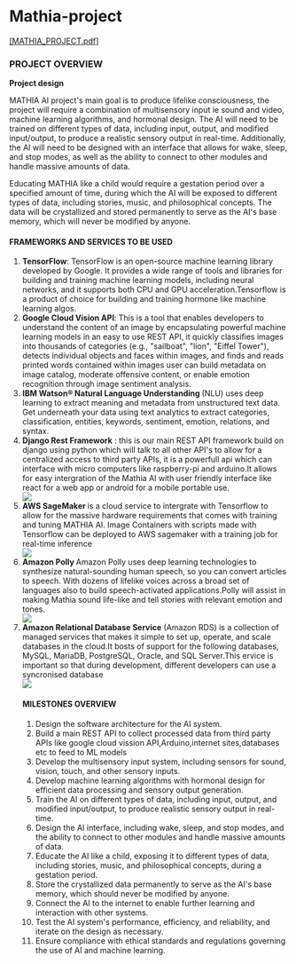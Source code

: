 # Mathia-project
<a href="https://github.com/betawayz/Mathia-project/files/10849020/MATHIA_PROJECT.pdf">[MATHIA_PROJECT.pdf]</a>


<h3>PROJECT OVERVIEW</h3>
    <strong>Project design </strong>
    <img src = "https://user-images.githubusercontent.com/126449163/221824961-245b8321-c4a4-4ce7-b68c-fd545f24b4fb.png" alt="">
    
<p>MATHIA AI project's main goal is to produce lifelike consciousness, the project will require a combination of multisensory input ie sound and video, machine learning algorithms, and hormonal design. The AI will need to be trained on different types of data, including input, output, and modified input/output, to produce a realistic sensory output in real-time. Additionally, the AI will need to be designed with an interface that allows for wake, sleep, and stop modes, as well as the ability to connect to other modules and handle massive amounts of data. </p>

<p>Educating MATHIA like a child would require a gestation period over a specified amount of time, during which the AI will be exposed to different types of data, including stories, music, and philosophical concepts. The data will be crystallized and stored permanently to serve as the AI's base memory, which will never be modified by anyone.</p>

<h4> FRAMEWORKS AND SERVICES TO BE USED </h4>
<ol>
  <li><strong>TensorFlow</strong>: TensorFlow is an open-source machine learning library developed by Google. It provides a wide range of tools and libraries for building and training machine learning models, including neural networks, and it supports both CPU and GPU acceleration.Tensorflow is a product of choice for building and training hormone like machine learning algos.</li>
  <li><strong>Google Cloud Vision API</strong>: This is a tool that enables developers to understand the content of an image by encapsulating powerful machine learning models in an easy to use REST API, it quickly classifies images into thousands of categories (e.g., "sailboat", "lion", "Eiffel Tower"), detects individual objects and faces within images, and finds and reads printed words contained within images user can build metadata on image catalog, moderate offensive content, or enable emotion recognition through image sentiment analysis.</li>
  <li><strong>IBM Watson® Natural Language Understanding </strong>(NLU) uses deep learning to extract meaning and metadata from unstructured text data. Get underneath your data using text analytics to extract categories, classification, entities, keywords, sentiment, emotion, relations, and syntax.</li>
  <li><strong>Django Rest Framework</strong> : this is our main REST API framework build on django using python which will talk to all other API's to allow for a centralized access to third party APIs, it is a powerfull api which can interface with micro computers like raspberry-pi and arduino.It allows for easy intergration of the Mathia AI with user friendly interface like react for a web app or android for a mobile portable use.</li>
    <img src= "https://user-images.githubusercontent.com/126449163/222651399-6be15e82-d53a-4df9-8244-c95fb7bfc1ed.png">
    <li> <strong> AWS SageMaker </strong> is a cloud service to intergrate with Tensorflow to allow for the massive hardware requirements that comes with training and tuning MATHIA AI. Image Containers with scripts made with Tensorflow can be deployed to AWS sagemaker with a training job for real-time inference</li> 
    <img src="https://user-images.githubusercontent.com/126449163/222651187-6619300e-d06b-48ee-8569-032d02718384.png">
   <li><strong>Amazon Polly </strong> Amazon Polly uses deep learning technologies to synthesize natural-sounding human speech, so you can convert articles to speech. With dozens of lifelike voices across a broad set of languages also to build speech-activated applications.Polly will assist in making Mathia sound life-like and tell stories with
   relevant emotion and tones.</li>
   <img src="https://user-images.githubusercontent.com/126449163/222650197-790b2151-20d4-4954-b49c-3ad76c1dc66f.png">
   <li><strong>Amazon Relational Database Service</strong> (Amazon RDS) is a collection of managed services that makes it simple to set up, operate, and scale databases in the cloud.It bosts of support for the following databases, MySQL, MariaDB, PostgreSQL, Oracle, and SQL Server.This ervice is important so that during development, different developers can use a syncronised database </li>
   <img src="https://user-images.githubusercontent.com/126449163/222653278-b306f071-9469-4451-a441-fa618922bb5b.png"



</ol>

<h4>MILESTONES OVERVIEW </h4> 
<ol>
  <li>Design the software architecture for the AI system.</li>
  <li>Build a main REST API to collect processed data from third party APIs like google cloud vission API,Arduino,internet sites,databases etc to feed to ML models </li>
  <li>Develop the multisensory input system, including sensors for sound, vision, touch, and other sensory inputs.</li>
  <li>Develop machine learning algorithms with hormonal design for efficient data processing and sensory output generation.</li>
  <li>Train the AI on different types of data, including input, output, and modified input/output, to produce realistic sensory output in real-time.</li>
  <li>Design the AI interface, including wake, sleep, and stop modes, and the ability to connect to other modules and handle massive amounts of data.</li>
  <li>Educate the AI like a child, exposing it to different types of data, including stories, music, and philosophical concepts, during a gestation period.</li>
  <li>Store the crystallized data permanently to serve as the AI's base memory, which should never be modified by anyone.</li>
  <li>Connect the AI to the internet to enable further learning and interaction with other systems.</li>
  <li>Test the AI system's performance, efficiency, and reliability, and iterate on the design as necessary.</li>
  <li>Ensure compliance with ethical standards and regulations governing the use of AI and machine learning.</li>
 </ol>



